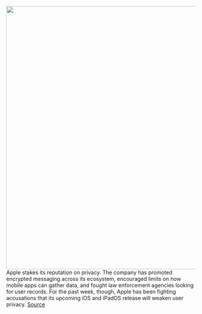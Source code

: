 <img src='https://cdn.vox-cdn.com/thumbor/OhIz7totbOmTUQVkFVdIFLPjouE=/0x0:2040x1360/1200x800/filters:focal(857x517:1183x843)/cdn.vox-cdn.com/uploads/chorus_image/image/69706817/acastro_180604_1777_apple_wwdc_0003.0.jpg' width='700px' /><br/>
Apple stakes its reputation on privacy. The company has promoted encrypted messaging across its ecosystem, encouraged limits on how mobile apps can gather data, and fought law enforcement agencies looking for user records. For the past week, though, Apple has been fighting accusations that its upcoming iOS and iPadOS release will weaken user privacy.
<a href='https://www.theverge.com/2021/8/10/22613225/apple-csam-scanning-messages-child-safety-features-privacy-controversy-explained'> Source <a/>